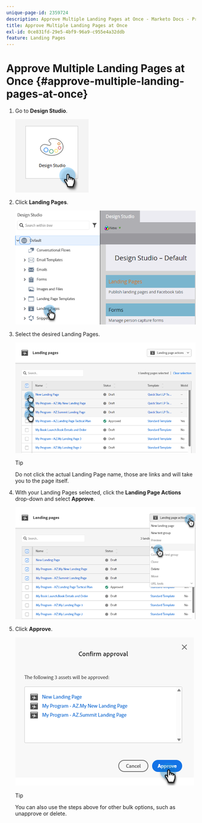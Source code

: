 ```yaml
---
unique-page-id: 2359724
description: Approve Multiple Landing Pages at Once - Marketo Docs - Product Documentation
title: Approve Multiple Landing Pages at Once
exl-id: 0ce831fd-29e5-4bf9-96a9-c955e4a32ddb
feature: Landing Pages
---
```

# Approve Multiple Landing Pages at Once {#approve-multiple-landing-pages-at-once}

1. Go to **Design Studio**.

   ![](assets/approve-multiple-landing-pages-at-once-1.png)

1. Click **Landing Pages**.

   ![](assets/approve-multiple-landing-pages-at-once-2.png)

1. Select the desired Landing Pages.

   ![](assets/approve-multiple-landing-pages-at-once-3.png)

   >[!TIP]
   >
   >Do not click the actual Landing Page name, those are links and will take you to the page itself.

1. With your Landing Pages selected, click the **Landing Page Actions** drop-down and select **Approve**.

   ![](assets/approve-multiple-landing-pages-at-once-4.png)

1. Click **Approve**.

   ![](assets/approve-multiple-landing-pages-at-once-5.png)

   >[!TIP]
   >
   >You can also use the steps above for other bulk options, such as unapprove or delete.
